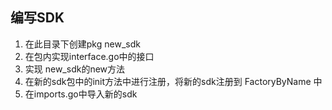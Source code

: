## 编写SDK
1. 在此目录下创建pkg new_sdk
2. 在包内实现interface.go中的接口
3. 实现 new_sdk的new方法
4. 在新的sdk包中的init方法中进行注册，将新的sdk注册到 FactoryByName 中
5. 在imports.go中导入新的sdk